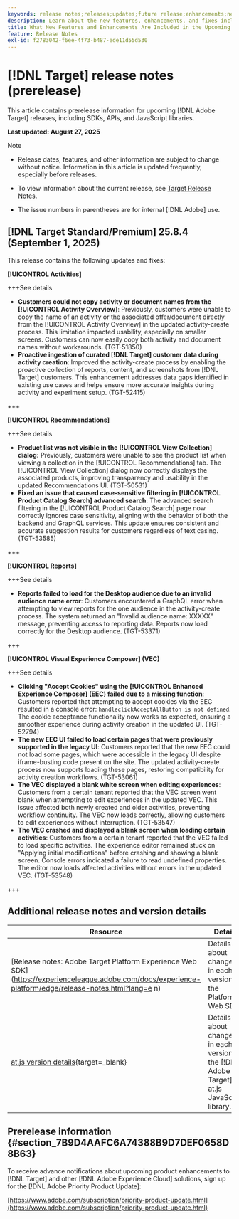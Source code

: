 ```yaml
---
keywords: release notes;releases;updates;future release;enhancements;new features;fixes;updates;prerelease;early access
description: Learn about the new features, enhancements, and fixes included in the upcoming release of [!DNL Target], including SDKs, APIs, and JavaScript libraries.
title: What New Features and Enhancements Are Included in the Upcoming [!DNL Target] Release?
feature: Release Notes
exl-id: f2783042-f6ee-4f73-b487-ede11d55d530
---
```

# [!DNL Target] release notes (prerelease)

This article contains prerelease information for upcoming [!DNL Adobe Target] releases, including SDKs, APIs, and JavaScript libraries.

**Last updated: August 27, 2025**

>[!NOTE]
>
>* Release dates, features, and other information are subject to change without notice. Information in this article is updated frequently, especially before releases.
>
>* To view information about the current release, see [Target Release Notes](release-notes.md). 
>
>* The issue numbers in parentheses are for internal [!DNL Adobe] use.

## [!DNL Target Standard/Premium] 25.8.4 (September 1, 2025)

This release contains the following updates and fixes:

**[!UICONTROL Activities]**

+++See details
* **Customers could not copy activity or document names from the [!UICONTROL Activity Overview]**: Previously, customers were unable to copy the name of an activity or the associated offer/document directly from the [!UICONTROL Activity Overview] in the updated activity-create process. This limitation impacted usability, especially on smaller screens. Customers can now easily copy both activity and document names without workarounds. (TGT-51850)
* **Proactive ingestion of curated [!DNL Target] customer data during activity creation**: Improved the activity-create process by enabling the proactive collection of reports, content, and screenshots from [!DNL Target] customers. This enhancement addresses data gaps identified in existing use cases and helps ensure more accurate insights during activity and experiment setup. (TGT-52415)

+++

**[!UICONTROL Recommendations]**

+++See details
* **Product list was not visible in the [!UICONTROL View Collection] dialog:** Previously, customers were unable to see the product list when viewing a collection in the [!UICONTROL Recommendations] tab. The [!UICONTROL View Collection] dialog now correctly displays the associated products, improving transparency and usability in the updated Recommendations UI. (TGT-50531)
* **Fixed an issue that caused case-sensitive filtering in [!UICONTROL Product Catalog Search] advanced search**: The advanced search filtering in the [!UICONTROL Product Catalog Search] page now correctly ignores case sensitivity, aligning with the behavior of both the backend and GraphQL services. This update ensures consistent and accurate suggestion results for customers regardless of text casing. (TGT-53585)

+++

**[!UICONTROL Reports]**

+++See details
* **Reports failed to load for the Desktop audience due to an invalid audience name error**: Customers encountered a GraphQL error when attempting to view reports for the one audience in the activity-create process. The system returned an "Invalid audience name: XXXXX" message, preventing access to reporting data. Reports now load correctly for the Desktop audience. (TGT-53371)

+++

**[!UICONTROL Visual Experience Composer] (VEC)**

+++See details
* **Clicking "Accept Cookies" using the [!UICONTROL Enhanced Experience Composer] (EEC) failed due to a missing function**: Customers reported that attempting to accept cookies via the EEC resulted in a console error: `handleclickAcceptAllButton is not defined`. The cookie acceptance functionality now works as expected, ensuring a smoother experience during activity creation in the updated UI. (TGT-52794)
* **The new EEC UI failed to load certain pages that were previously supported in the legacy UI**: Customers reported that the new EEC could not load some pages, which were accessible in the legacy UI despite iframe-busting code present on the site. The updated activity-create process now supports loading these pages, restoring compatibility for activity creation workflows. (TGT-53061)
* **The VEC displayed a blank white screen when editing experiences**: Customers from a certain tenant reported that the VEC screen went blank when attempting to edit experiences in the updated VEC. This issue affected both newly created and older activities, preventing workflow continuity. The VEC now loads correctly, allowing customers to edit experiences without interruption. (TGT-53547)
* **The VEC crashed and displayed a blank screen when loading certain activities**: Customers from a certain tenant reported that the VEC failed to load specific activities. The experience editor remained stuck on "Applying initial modifications" before crashing and showing a blank screen. Console errors indicated a failure to read undefined properties. The editor now loads affected activities without errors in the updated VEC. (TGT-53548)

+++

## Additional release notes and version details

|Resource|Details|
|--- |--- |
|[Release notes: Adobe Target Platform Experience Web SDK](https://experienceleague.adobe.com/docs/experience-platform/edge/release-notes.html?lang=e n)|Details about changes in each version of the Platform Web SDK.|
|[at.js version details](https://experienceleague.adobe.com/docs/target-dev/developer/client-side/at-js-implementation/target-atjs-versions.html){target=_blank}|Details about changes in each version of the [!DNL Adobe Target] at.js JavaScript library.|

## Prerelease information {#section_7B9D4AAFC6A74388B9D7DEF0658D8B63} 

To receive advance notifications about upcoming product enhancements to [!DNL Target] and other [!DNL Adobe Experience Cloud] solutions, sign up for the [!DNL Adobe Priority Product Update]:

[https://www.adobe.com/subscription/priority-product-update.html](https://www.adobe.com/subscription/priority-product-update.html)
